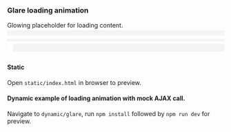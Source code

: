 ### Glare loading animation

Glowing placeholder for loading content.
![Glowing effect for loading text](glare.gif "Glowing effect")

#### Static
Open `static/index.html` in browser to preview.

#### Dynamic example of loading animation with mock AJAX call.
Navigate to `dynamic/glare`, run `npm install` followed by `npm run dev` for preview.